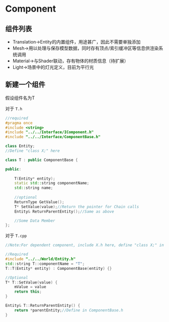 # Component

## 组件列表
- Translation->Entity的内置组件，用途甚广，因此不需要单独添加
- Mesh->用以处理与保存模型数据，同时存有顶点/索引缓冲区等信息供渲染系统调用
- Material->与Shader联动，存有物体的材质信息（待扩展）
- Light->场景中的灯光定义，目前为平行光

## 新建一个组件

假设组件名为T

对于 `T.h`
```c++
//required
#pragma once
#include <string>
#include "../../Interface/IComponent.h"
#include "../../Interface/ComponentBase.h"

class Entity;
//Define "class X;" here

class T : public ComponentBase {

public:
    
	T(Entity* entity);
	static std::string componentName;
	std::string name;
	
    //optional
    ReturnType GetValue();
    T* SetValue(value);//Return the pointer for Chain calls
    Entity& ReturnParentEntity();//Same as above

    //Some Data Member
};
```

对于 `T.cpp`
```c++
//Note:For dependent component, include X.h here, define "class X;" in T.h

//Required
#include "../../World/Entity.h"
std::string T::componentName = "T";
T::T(Entity* entity) : ComponentBase(entity) {}

//Optional
T* T::SetValue(value) {
	mValue = value
	return this;
}

Entity& T::ReturnParentEntity() {
	return *parentEntity;//Define in ComponentBase.h
}
```